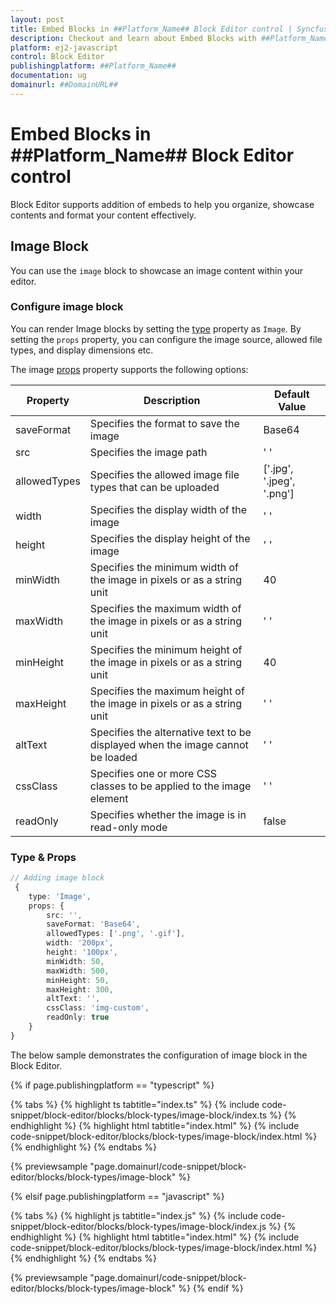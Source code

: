 ```yaml
---
layout: post
title: Embed Blocks in ##Platform_Name## Block Editor control | Syncfusion
description: Checkout and learn about Embed Blocks with ##Platform_Name## Block Editor control of Syncfusion Essential JS 2 and more.
platform: ej2-javascript
control: Block Editor
publishingplatform: ##Platform_Name##
documentation: ug
domainurl: ##DomainURL##
---
```


# Embed Blocks in ##Platform_Name## Block Editor control

Block Editor supports addition of embeds to help you organize, showcase contents and format your content effectively.

## Image Block

You can use the `image` block to showcase an image content within your editor.

### Configure image block

You can render Image blocks by setting the [type](../api/blockeditor/blockModel/#type) property as `Image`. By setting the `props` property, you can configure the image source, allowed file types, and display dimensions etc.

The image [props](../api/blockeditor/blockModel/) property supports the following options:

| Property | Description | Default Value |
|----------|-------------|---------------|
| saveFormat | Specifies the format to save the image | Base64 |
| src | Specifies the image path | ' '|
| allowedTypes | Specifies the allowed image file types that can be uploaded | ['.jpg', '.jpeg', '.png'] |
| width | Specifies the display width of the image | ' ' |
| height | Specifies the display height of the image | ' '|
| minWidth | Specifies the minimum width of the image in pixels or as a string unit | 40|
| maxWidth | Specifies the maximum width of the image in pixels or as a string unit | ' '|
| minHeight | Specifies the minimum height of the image in pixels or as a string unit | 40|
| maxHeight | Specifies the maximum height of the image in pixels or as a string unit | ' '|
| altText | Specifies the alternative text to be displayed when the image cannot be loaded | ' '|
| cssClass | Specifies one or more CSS classes to be applied to the image element | ' ' |
| readOnly | Specifies whether the image is in read-only mode | false


### Type & Props

```typescript
// Adding image block
 {
    type: 'Image',
    props: {
        src: '',
        saveFormat: 'Base64',
        allowedTypes: ['.png', '.gif'],
        width: '200px',
        height: '100px',
        minWidth: 50,
        maxWidth: 500,
        minHeight: 50,
        maxHeight: 300,
        altText: '',
        cssClass: 'img-custom',
        readOnly: true
    }
}
```

The below sample demonstrates the configuration of image block in the Block Editor.

{% if page.publishingplatform == "typescript" %}

{% tabs %}
{% highlight ts tabtitle="index.ts" %}
{% include code-snippet/block-editor/blocks/block-types/image-block/index.ts %}
{% endhighlight %}
{% highlight html tabtitle="index.html" %}
{% include code-snippet/block-editor/blocks/block-types/image-block/index.html %}
{% endhighlight %}
{% endtabs %}
        
{% previewsample "page.domainurl/code-snippet/block-editor/blocks/block-types/image-block" %}

{% elsif page.publishingplatform == "javascript" %}

{% tabs %}
{% highlight js tabtitle="index.js" %}
{% include code-snippet/block-editor/blocks/block-types/image-block/index.js %}
{% endhighlight %}
{% highlight html tabtitle="index.html" %}
{% include code-snippet/block-editor/blocks/block-types/image-block/index.html %}
{% endhighlight %}
{% endtabs %}

{% previewsample "page.domainurl/code-snippet/block-editor/blocks/block-types/image-block" %}
{% endif %}